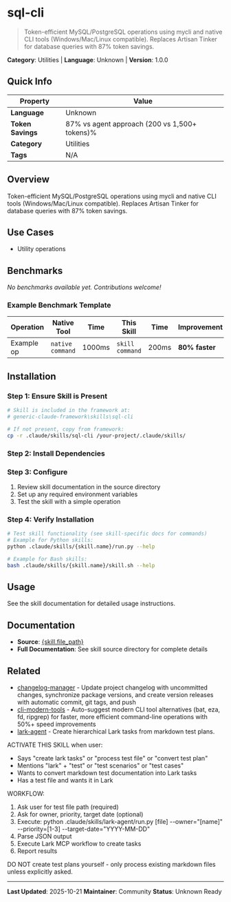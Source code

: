 # sql-cli

> Token-efficient MySQL/PostgreSQL operations using mycli and native CLI tools (Windows/Mac/Linux compatible). Replaces Artisan Tinker for database queries with 87% token savings.

**Category**: Utilities | **Language**: Unknown | **Version**: 1.0.0

## Quick Info

| Property | Value |
|----------|-------|
| **Language** | Unknown |
| **Token Savings** | 87% vs agent approach (200 vs 1,500+ tokens)% |
| **Category** | Utilities |
| **Tags** | N/A |

## Overview

Token-efficient MySQL/PostgreSQL operations using mycli and native CLI tools (Windows/Mac/Linux compatible). Replaces Artisan Tinker for database queries with 87% token savings.

## Use Cases

- Utility operations


## Benchmarks


*No benchmarks available yet. Contributions welcome!*

### Example Benchmark Template

| Operation | Native Tool | Time | This Skill | Time | Improvement |
|-----------|-------------|------|------------|------|-------------|
| Example op | `native command` | 1000ms | `skill command` | 200ms | **80% faster** |


## Installation

### Step 1: Ensure Skill is Present

```bash
# Skill is included in the framework at:
# generic-claude-framework\skills\sql-cli

# If not present, copy from framework:
cp -r .claude/skills/sql-cli /your-project/.claude/skills/
```

### Step 2: Install Dependencies


### Step 3: Configure

1. Review skill documentation in the source directory
2. Set up any required environment variables
3. Test the skill with a simple operation

### Step 4: Verify Installation

```bash
# Test skill functionality (see skill-specific docs for commands)
# Example for Python skills:
python .claude/skills/{skill.name}/run.py --help

# Example for Bash skills:
bash .claude/skills/{skill.name}/skill.sh --help
```

## Usage

See the skill documentation for detailed usage instructions.

## Documentation

- **Source**: [{skill.file_path}](../../{skill.file_path})
- **Full Documentation**: See skill source directory for complete details

## Related

- [changelog-manager](changelog-manager.md) - Update project changelog with uncommitted changes, synchronize package versions, and create version releases with automatic commit, git tags, and push
- [cli-modern-tools](cli-modern-tools.md) - Auto-suggest modern CLI tool alternatives (bat, eza, fd, ripgrep) for faster, more efficient command-line operations with 50%+ speed improvements
- [lark-agent](lark-agent.md) - Create hierarchical Lark tasks from markdown test plans.

ACTIVATE THIS SKILL when user:
- Says "create lark tasks" or "process test file" or "convert test plan"
- Mentions "lark" + "test" or "test scenarios" or "test cases"
- Wants to convert markdown test documentation into Lark tasks
- Has a test file and wants it in Lark

WORKFLOW:
1. Ask user for test file path (required)
2. Ask for owner, priority, target date (optional)
3. Execute: python .claude/skills/lark-agent/run.py [file] --owner="[name]" --priority=[1-3] --target-date="YYYY-MM-DD"
4. Parse JSON output
5. Execute Lark MCP workflow to create tasks
6. Report results

DO NOT create test plans yourself - only process existing markdown files unless explicitly asked.



---

**Last Updated**: 2025-10-21
**Maintainer**: Community
**Status**: Unknown Ready
